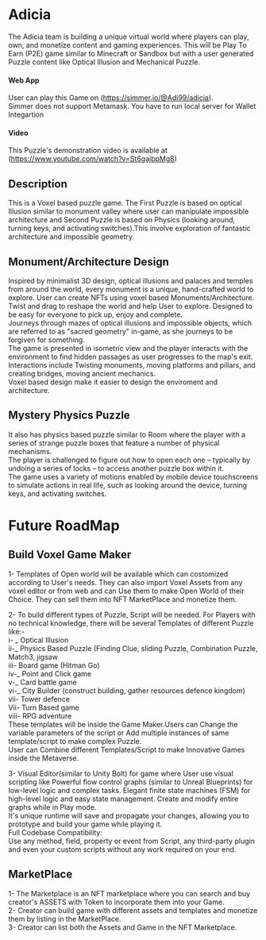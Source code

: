 # Adicia
The Adicia team is building a unique virtual world where players can play, own, and monetize content and gaming experiences. This will be Play To Earn (P2E) game similar to Minecraft or Sandbox but with a user generated Puzzle content like Optical Illusion and Mechanical Puzzle. <br />

#### Web App
User can play this Game on (https://simmer.io/@Adi99/adicia). <br />
Simmer does not support Metamask. You have to run local server for Wallet Integartion 
#### Video
This Puzzle's demonstration video is available at (https://www.youtube.com/watch?v=St6gajbpMg8) 
## Description
This is a Voxel based puzzle game. The First Puzzle is based on optical Illusion similar to monument valley where user can manipulate impossible architecture and Second Puzzle is based on Physics (looking around, turning keys, and activating switches).This involve exploration of fantastic architecture and impossible geometry.

## Monument/Architecture Design
Inspired by minimalist 3D design, optical illusions and palaces and temples from around the world, every monument is a unique, hand-crafted world to explore. User can create NFTs using voxel based Monuments/Architecture. <br />
Twist and drag to reshape the world and help User to explore. Designed to be easy for everyone to pick up, enjoy and complete. <br />
Journeys through mazes of optical illusions and impossible objects, which are referred to as "sacred geometry" in-game, as she journeys to be forgiven for something.<br />
The game is presented in isometric view and the player interacts with the environment to find hidden passages as user progresses to the map's exit. <br />
Interactions include Twisting monuments, moving platforms and pillars, and creating bridges, moving ancient mechanics. <br />
Voxel based design make it easier to design the enviroment and architecture. 

## Mystery Physics Puzzle
It also has physics based puzzle similar to Room where the player with a series of strange puzzle boxes that feature a number of physical mechanisms. <br />
The player is challenged to figure out how to open each one – typically by undoing a series of locks – to access another puzzle box within it. <br />
The game uses a variety of motions enabled by mobile device touchscreens to simulate actions in real life, such as looking around the device, turning keys, and activating switches. 

# Future RoadMap
## Build Voxel Game Maker
1- Templates of Open world will be available which can costomized according to User's needs. They can also import Voxel Assets from any voxel editor or from web and can Use them to make Open World of their Choice. They can sell them into NFT MarketPlace and monetize them.

2- To build different types of Puzzle, Script will be needed. For Players with no technical knowledge, there will be several Templates of different Puzzle like:- <br/>
i- _  Optical Illusion <br />
ii-_   Physics Based Puzzle (Finding Clue, sliding Puzzle, Combination Puzzle, Match3, jigsaw <br />
iii-  Board game (Hitman Go) <br />
iv-_  Point and Click game <br />
v-_   Card battle game <br />
vi-_  City Builder (construct building, gather resources defence kingdom) <br />
vii-  Tower defence <br />
Vii-  Turn Based game <br />
viii- RPG adventure <br />
These templates will be inside the Game Maker.Users can Change the variable parameters of the script or Add multiple instances of same template/script to make complex Puzzle. <br />
User can Combine different Templates/Script to make Innovative Games inside the Metaverse. 

3- Visual Editor(similar to Unity Bolt) for game where User use visual scripting like Powerful flow control graphs (similar to Unreal Blueprints) for low-level logic and complex tasks. Elegant finite state machines (FSM) for high-level logic and easy state management. Create and modify entire graphs while in Play mode. <br />
It's  unique runtime will save and propagate your changes, allowing you to prototype and build your game while playing it. <br />
Full Codebase Compatibility: <br />
Use any method, field, property or event from Script, any third-party plugin and even your custom scripts without any work required on your end. 

## MarketPlace
1- The Marketplace is an NFT marketplace where you can search and buy creator's ASSETS with Token to incorporate them into your Game. <br />
2- Creator can build game with different assets and templates and monetize them by listing in the MarketPlace. <br />
3- Creator can list both the Assets and Game in the NFT Marketplace. 

